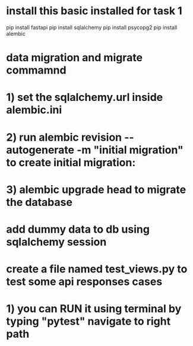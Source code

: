# install this basic installed for task 1 
pip install fastapi 
pip install sqlalchemy 
pip install psycopg2
pip install alembic


# data migration and migrate commamnd 

# 1) set the  sqlalchemy.url inside alembic.ini
# 2) run alembic revision --autogenerate -m "initial migration" to  create initial migration:
# 3) alembic upgrade head to migrate the database


# add dummy data to db using sqlalchemy session


# create a file named test_views.py to test some api responses cases
# 1) you can RUN it using terminal by typing "pytest" navigate to right path 